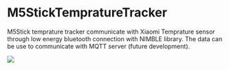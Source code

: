 # M5StickTempratureTracker
 M5Stick temprature tracker communicate with Xiaomi Temprature sensor through low energy bluetooth connection with NIMBLE library.
 The data can be use to communicate with MQTT server (future development).
 
![](m5temp.gif)

